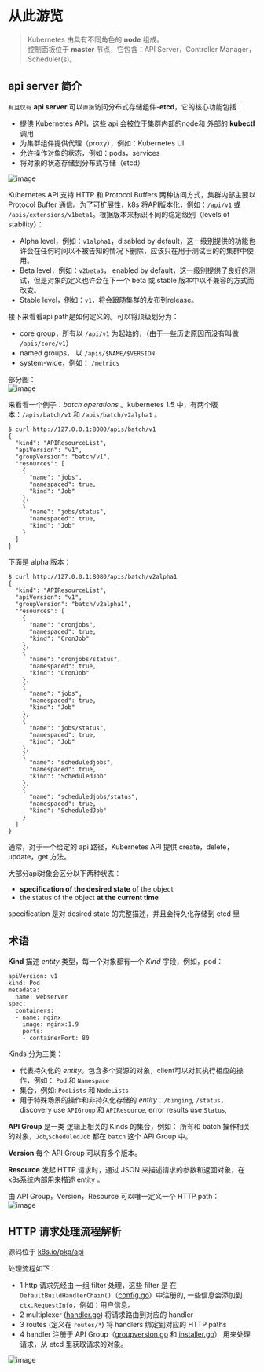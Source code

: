 # 从此游览
> Kubernetes 由具有不同角色的 **node** 组成。  
控制面板位于 **master** 节点，它包含：API Server，Controller Manager， Scheduler(s)。

## api server 简介
`有且仅有` **api server** 可以`直接`访问分布式存储组件-**etcd**，它的核心功能包括：
- 提供 Kubernetes API，这些 api 会被位于集群内部的node和 外部的 **kubectl** 调用
- 为集群组件提供代理（proxy），例如：Kubernetes UI
- 允许操作对象的状态，例如：pods，services
- 将对象的状态存储到分布式存储（etcd）  

![image](../../images/apiserver/API-server-overview.png)

Kubernetes API 支持 HTTP 和 Protocol Buffers 两种访问方式，集群内部主要以 Protocol Buffer 通信。为了可扩展性，k8s 将API版本化，例如：`/api/v1` 或 `/apis/extensions/v1beta1`。根据版本来标识不同的稳定级别（levels of stability）：

- Alpha level，例如：`v1alpha1`，disabled by default，这一级别提供的功能也许会在任何时间以不被告知的情况下删除，应该只在用于测试目的的集群中使用。
- Beta level，例如：`v2beta3`， enabled by default，这一级别提供了良好的测试，但是对象的定义也许会在下一个 beta 或 stable 版本中以不兼容的方式而改变。
- Stable level，例如：`v1`，将会跟随集群的发布到release。

接下来看看api path是如何定义的。可以将顶级划分为：
- core group，所有以 `/api/v1` 为起始的，（由于一些历史原因而没有叫做 `/apis/core/v1`）
- named groups， 以 `/apis/$NAME/$VERSION`
- system-wide，例如： `/metrics`

部分图：  
![image](../../images/apiserver/API-server-space.png)

来看看一个例子：*batch operations* 。kubernetes 1.5 中，有两个版本：`/apis/batch/v1` 和 `/apis/batch/v2alpha1` 。
```
$ curl http://127.0.0.1:8080/apis/batch/v1
{
  "kind": "APIResourceList",
  "apiVersion": "v1",
  "groupVersion": "batch/v1",
  "resources": [
    {
      "name": "jobs",
      "namespaced": true,
      "kind": "Job"
    },
    {
      "name": "jobs/status",
      "namespaced": true,
      "kind": "Job"
    }
  ]
}
```
下面是 alpha 版本：
```
$ curl http://127.0.0.1:8080/apis/batch/v2alpha1
{
  "kind": "APIResourceList",
  "apiVersion": "v1",
  "groupVersion": "batch/v2alpha1",
  "resources": [
    {
      "name": "cronjobs",
      "namespaced": true,
      "kind": "CronJob"
    },
    {
      "name": "cronjobs/status",
      "namespaced": true,
      "kind": "CronJob"
    },
    {
      "name": "jobs",
      "namespaced": true,
      "kind": "Job"
    },
    {
      "name": "jobs/status",
      "namespaced": true,
      "kind": "Job"
    },
    {
      "name": "scheduledjobs",
      "namespaced": true,
      "kind": "ScheduledJob"
    },
    {
      "name": "scheduledjobs/status",
      "namespaced": true,
      "kind": "ScheduledJob"
    }
  ]
}
```
通常，对于一个给定的 api 路径，Kubernetes API 提供 create，delete，update，get 方法。

大部分api对象会区分以下两种状态：
- **specification of the desired state** of the object
- the status of the object **at the current time**  

specification 是对 desired state 的完整描述，并且会持久化存储到   etcd 里

## 术语
**Kind** 描述 *entity* 类型，每一个对象都有一个 *Kind* 字段，例如，pod：
```
apiVersion: v1
kind: Pod
metadata:
  name: webserver
spec:
  containers:
  - name: nginx
    image: nginx:1.9
    ports:
    - containerPort: 80
```
Kinds 分为三类：
- 代表持久化的 *entity*。包含多个资源的对象，client可以对其执行相应的操作，例如： `Pod` 和 `Namespace`
- 集合，例如: `PodLists` 和 `NodeLists`
- 用于特殊场景的操作和非持久化存储的 *entity*：`/binging`, `/status`，discovery use `APIGroup` 和 `APIResource`, error results use `Status`,

 **API Group** 是一类 逻辑上相关的 Kinds 的集合，例如： 所有和 batch 操作相关的对象，`Job`,`ScheduledJob` 都在 `batch` 这个 API Group 中。

**Version** 每个 API Group 可以有多个版本。

**Resource** 发起 HTTP 请求时，通过 JSON 来描述请求的参数和返回对象，在k8s系统内部用来描述 entity 。

由 API Group，Version，Resource 可以唯一定义一个 HTTP path：  
![image](../../images/apiserver/API-server-gvr.png)


## HTTP 请求处理流程解析
源码位于 [k8s.io/pkg/api](https://github.com/kubernetes/kubernetes/tree/master/pkg/api)  


处理流程如下：
- 1 http 请求先经由 一组 filter 处理，这些 filter 是 在 `DefaultBuildHandlerChain()`（[config.go](https://github.com/kubernetes/apiserver/blob/master/pkg/server/config.go)）中注册的, 一些信息会添加到`ctx.RequestInfo`，例如：用户信息。
- 2 multiplexer ([handler.go](https://github.com/kubernetes/apiserver/blob/master/pkg/server/handler.go)) 将请求路由到对应的 handler
- 3 routes (定义在 `routes/*`) 将 handlers 绑定到对应的 HTTP paths 
- 4 handler 注册于 API Group（[groupversion.go](https://github.com/kubernetes/apiserver/blob/master/pkg/endpoints/groupversion.go) 和 [installer.go](https://github.com/kubernetes/apiserver/blob/master/pkg/endpoints/installer.go)） 用来处理请求，从 etcd 里获取请求的对象。 
 
![image](../../images/apiserver/API-server-flow.png)
